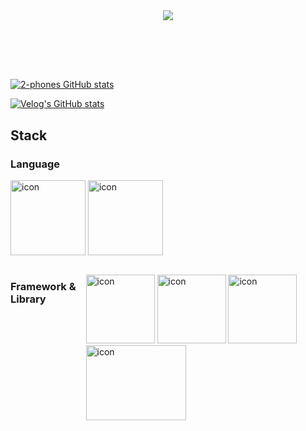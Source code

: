 <center>
<img src="https://media.tenor.com/L5g2mZgoLykAAAAd/office-of-course.gif" />
</center> 

## 

<br><br><br>

[![2-phones GitHub stats](https://github-readme-stats.vercel.app/api?username=2-phones&show_icons=true&theme=tokyonight)](https://github.com/anuraghazra/github-readme-stats)

[![Velog's GitHub stats](https://velog-readme-stats.vercel.app/api?name=party3205)](https://velog.io/@party3205)

## Stack

### Language
<p>
<img src="https://techstack-generator.vercel.app/js-icon.svg" alt="icon" width="120" height="120" />
<img src="https://techstack-generator.vercel.app/ts-icon.svg" alt="icon" width="120" height="120" /></div><div style="display: flex; align-items: flex-start;">
</p>



### Framework & Library
<p>
<img src="https://techstack-generator.vercel.app/react-icon.svg" alt="icon" width="110" height="110" />
<img src="https://techstack-generator.vercel.app/redux-icon.svg" alt="icon" width="110" height="110" />
<img src="https://techstack-generator.vercel.app/webpack-icon.svg" alt="icon" width="110" height="110" />
  &nbsp;&nbsp;&nbsp;&nbsp;&nbsp;
  <img src="https://user-images.githubusercontent.com/87120463/198694973-2e22c7b3-3a87-4434-8fdb-9f07b13be2c6.svg" alt="icon" width="160" height="120" />
</p>
